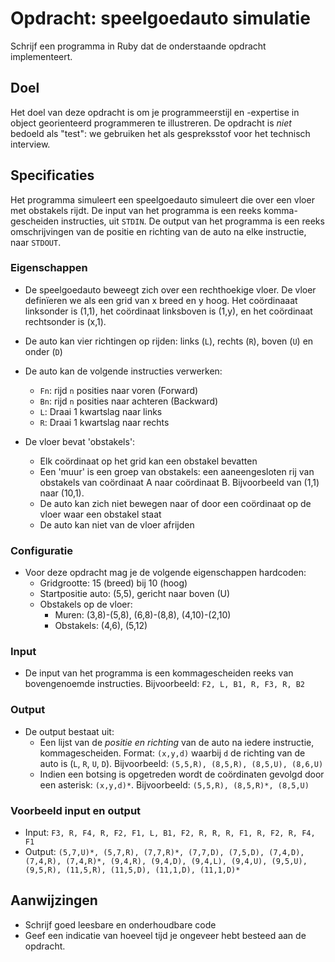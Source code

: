 # Opdracht: speelgoedauto simulatie

Schrijf een programma in Ruby dat de onderstaande opdracht implementeert.

## Doel

Het doel van deze opdracht is om je programmeerstijl en -expertise in object georienteerd programmeren te illustreren.
De opdracht is _niet_ bedoeld als "test": we gebruiken het als gespreksstof voor het technisch interview.

## Specificaties

Het programma simuleert een speelgoedauto simuleert die over een vloer met obstakels rijdt.
De input van het programma is een reeks komma-gescheiden instructies, uit `STDIN`.
De output van het programma is een reeks omschrijvingen van de positie en richting van de auto na elke instructie, naar `STDOUT`.

### Eigenschappen

- De speelgoedauto beweegt zich over een rechthoekige vloer. De vloer definïeren we als een grid van x breed en y hoog. Het coördinaaat linksonder is (1,1), het coördinaat linksboven is (1,y), en het coördinaat rechtsonder is (x,1).
- De auto kan vier richtingen op rijden: links (`L`), rechts (`R`), boven (`U`) en onder (`D`)

- De auto kan de volgende instructies verwerken:

  - `Fn`: rijd `n` posities naar voren (Forward)
  - `Bn`: rijd `n` posities naar achteren (Backward)
  - `L`: Draai 1 kwartslag naar links
  - `R`: Draai 1 kwartslag naar rechts

- De vloer bevat 'obstakels':
  - Elk coördinaat op het grid kan een obstakel bevatten
  - Een 'muur' is een groep van obstakels: een aaneengesloten rij van obstakels van coördinaat A naar coördinaat B. Bijvoorbeeld van (1,1) naar (10,1).
  - De auto kan zich niet bewegen naar of door een coördinaat op de vloer waar een obstakel staat
  - De auto kan niet van de vloer afrijden

### Configuratie

- Voor deze opdracht mag je de volgende eigenschappen hardcoden:
  - Gridgrootte: 15 (breed) bij 10 (hoog)
  - Startpositie auto: (5,5), gericht naar boven (U)
  - Obstakels op de vloer:
    - Muren: (3,8)-(5,8), (6,8)-(8,8), (4,10)-(2,10)
    - Obstakels: (4,6), (5,12)

### Input

- De input van het programma is een kommagescheiden reeks van bovengenoemde instructies. Bijvoorbeeld: `F2, L, B1, R, F3, R, B2`

### Output

- De output bestaat uit:
  - Een lijst van de _positie en richting_ van de auto na iedere instructie, kommagescheiden. Format: `(x,y,d)` waarbij `d` de richting van de auto is (`L`, `R`, `U`, `D`). Bijvoorbeeld: `(5,5,R), (8,5,R), (8,5,U), (8,6,U)`
  - Indien een botsing is opgetreden wordt de coördinaten gevolgd door een asterisk: `(x,y,d)*`. Bijvoorbeeld: `(5,5,R), (8,5,R)*, (8,5,U)`

### Voorbeeld input en output

- Input: `F3, R, F4, R, F2, F1, L, B1, F2, R, R, R, F1, R, F2, R, F4, F1`
- Output: `(5,7,U)*, (5,7,R), (7,7,R)*, (7,7,D), (7,5,D), (7,4,D), (7,4,R), (7,4,R)*, (9,4,R), (9,4,D), (9,4,L), (9,4,U), (9,5,U), (9,5,R), (11,5,R), (11,5,D), (11,1,D), (11,1,D)*`

## Aanwijzingen

- Schrijf goed leesbare en onderhoudbare code
- Geef een indicatie van hoeveel tijd je ongeveer hebt besteed aan de opdracht.
